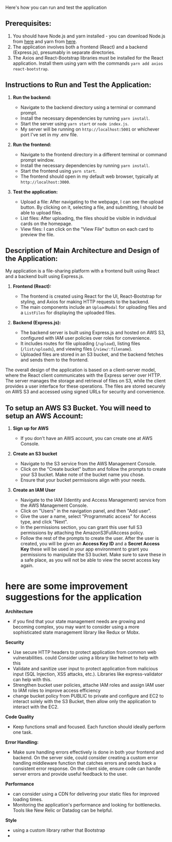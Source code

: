  Here's how you can run and test the application

## Prerequisites:

1. You should have Node.js and yarn installed - you can download Node.js from [here](https://nodejs.org/) and yarn from [here](https://yarnpkg.com/).
2. The application involves both a frontend (React) and a backend (Express.js), presumably in separate directories.
3. The Axios and React-Bootstrap libraries must be installed for the React application. Install them using yarn with the commands `yarn add axios react-bootstrap`.

## Instructions to Run and Test the Application:

1. **Run the backend:**
   - Navigate to the backend directory using a terminal or command prompt.
   - Install the necessary dependencies by running `yarn install`.
   - Start the server using `yarn start` or `node index.js`.
   - My server will be running on `http://localhost:5001` or whichever port I've set in my .env file.

2. **Run the frontend:**
   - Navigate to the frontend directory in a different terminal or command prompt window.
   - Install the necessary dependencies by running `yarn install`.
   - Start the frontend using `yarn start`.
   - The frontend should open in my default web browser, typically at `http://localhost:3000`.

3. **Test the application:**
   - Upload a file: After navigating to the webpage, I can see the upload button. By clicking on it, selecting a file, and submitting, I should be able to upload files.
   - List files: After uploading, the files should be visible in individual cards on the homepage.
   - View files: I can click on the "View File" button on each card to preview the file.

## Description of Main Architecture and Design of the Application:

My application is a file-sharing platform with a frontend built using React and a backend built using Express.js. 

1. **Frontend (React):**
   - The frontend is created using React for the UI, React-Bootstrap for styling, and Axios for making HTTP requests to the backend.
   - The main components include an `UploadModal` for uploading files and a `ListFiles` for displaying the uploaded files.

2. **Backend (Express.js):**
   - The backend server is built using Express.js and hosted on AWS S3, configured with IAM user policies over roles for convenience.
   - It includes routes for file uploading (`/upload`), listing files (`/list/uploads`), and viewing files (`/view/:filename`).
   - Uploaded files are stored in an S3 bucket, and the backend fetches and sends them to the frontend.

The overall design of the application is based on a client-server model, where the React client communicates with the Express server over HTTP. The server manages the storage and retrieval of files on S3, while the client provides a user interface for these operations. The files are stored securely on AWS S3 and accessed using signed URLs for security and convenience.

## To setup an AWS S3 Bucket. You will need to setup an AWS Account:

1. **Sign up for AWS**

    - If you don't have an AWS account, you can create one at AWS Console.
2. **Create an S3 bucket**

    - Navigate to the S3 service from the AWS Management Console.
    - Click on the "Create bucket" button and follow the prompts to create your S3 bucket. Make note of the bucket name you chose.
    - Ensure that your bucket permissions align with your needs.
3. **Create an IAM User**

    - Navigate to the IAM (Identity and Access Management) service from the AWS Management Console.
    - Click on "Users" in the navigation panel, and then "Add user".
    - Give the user a name, select "Programmatic access" for Access type, and click "Next".
    - In the permissions section, you can grant this user full S3 permissions by attaching the AmazonS3FullAccess policy.
    - Follow the rest of the prompts to create the user. After the user is created, you will be given an **Access Key ID** and a **Secret Access Key** these will be used in your app environment to grant you permissions to manipulate the S3 bucket. Make sure to save these in a safe place, as you will not be able to view the secret access key again.


# here are some improvement suggestions for the application
**Architecture**
   - if you find that your state management needs are growing and becoming complex, you may want to consider using a more sophisticated state management library like Redux or Mobx.

**Security**
   - Use secure HTTP headers to protect application from common web vulnerabilities. could Consider using a library like helmet to help with this
   - Validate and sanitize user input to protect  application from malicious input (SQL Injection, XSS attacks, etc.). Libraries like express-validator can help with this.
   - Strengthen bucket user policies, attache IAM roles and assign IAM user to IAM roles to improve access efficiency
   - change bucket policy from PUBLIC to private and configure and EC2 to interact solely with the S3 Bucket, then allow only the application to interact with the EC2.

**Code Quality**
   - Keep functions small and focused. Each function should ideally perform one task.

**Error Handling:**
   - Make sure handling errors effectively is done in both your frontend and backend. On the server side, could consider creating a custom error handling middleware function that catches errors and sends back a consistent error response. On the client side, ensure code can handle server errors and provide useful feedback to the user.

**Performance**
   - can consider using a CDN for delivering your static files for improved loading times.
   - Monitoring the application's performance and looking for bottlenecks. Tools like New Relic or Datadog can be helpful.

**Style** 
- using a custom library rather that Bootstrap 
- 